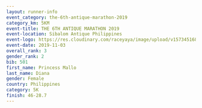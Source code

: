 ```yaml
---
layout: runner-info 
event_category: the-6th-antique-marathon-2019 
category_km: 5KM 
event-title: THE 6TH ANTIQUE MARATHON 2019 
event-location: Sibalom Antique Philippines 
event-logo: https://res.cloudinary.com/raceyaya/image/upload/v1573451689/logo/antique-marathon-2019_xvgf0s.jpg 
event-date: 2019-11-03 
overall_rank: 3
gender_rank: 2
bib: 501
first_name: Princess Mallo
last_name: Diana
gender: Female
country: Philippines
category: 5K
finish: 46-28.7
---
```


